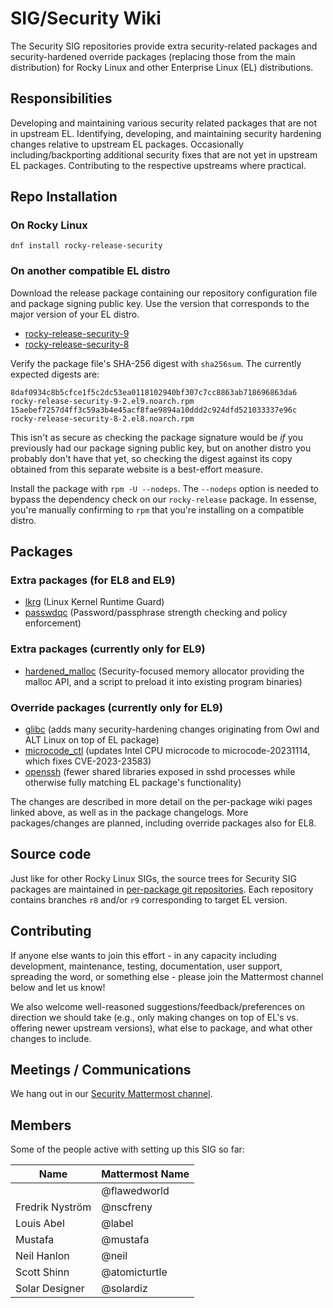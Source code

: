# SIG/Security Wiki

The Security SIG repositories provide extra security-related packages and security-hardened override packages (replacing those from the main distribution) for Rocky Linux and other Enterprise Linux (EL) distributions.

## Responsibilities

Developing and maintaining various security related packages that are not in upstream EL. Identifying, developing, and maintaining security hardening changes relative to upstream EL packages. Occasionally including/backporting additional security fixes that are not yet in upstream EL packages. Contributing to the respective upstreams where practical.

## Repo Installation

### On Rocky Linux

```
dnf install rocky-release-security
```

### On another compatible EL distro

Download the release package containing our repository configuration file and package signing public key. Use the version that corresponds to the major version of your EL distro.

- [rocky-release-security-9](https://download.rockylinux.org/pub/rocky/9/extras/x86_64/os/Packages/r/rocky-release-security-9-2.el9.noarch.rpm)
- [rocky-release-security-8](https://download.rockylinux.org/pub/rocky/8/extras/x86_64/os/Packages/r/rocky-release-security-8-2.el8.noarch.rpm)

Verify the package file's SHA-256 digest with `sha256sum`. The currently expected digests are:

```
8daf0934c8b5cfce1f5c2dc53ea0118102940bf307c7cc8863ab718696863da6  rocky-release-security-9-2.el9.noarch.rpm
15aebef7257d4ff3c59a3b4e45acf8fae9894a10ddd2c924dfd521033337e96c  rocky-release-security-8-2.el8.noarch.rpm
```

This isn't as secure as checking the package signature would be _if_ you previously had our package signing public key, but on another distro you probably don't have that yet, so checking the digest against its copy obtained from this separate website is a best-effort measure.

Install the package with `rpm -U --nodeps`. The `--nodeps` option is needed to bypass the dependency check on our `rocky-release` package. In essense, you're manually confirming to `rpm` that you're installing on a compatible distro.

## Packages

### Extra packages (for EL8 and EL9)

- [lkrg](https://lkrg.org) (Linux Kernel Runtime Guard)
- [passwdqc](https://www.openwall.com/passwdqc/) (Password/passphrase strength checking and policy enforcement)

### Extra packages (currently only for EL9)

- [hardened_malloc](https://github.com/GrapheneOS/hardened_malloc) (Security-focused memory allocator providing the malloc API, and a script to preload it into existing program binaries)

### Override packages (currently only for EL9)

- [glibc](packages/glibc.md) (adds many security-hardening changes originating from Owl and ALT Linux on top of EL package)
- [microcode_ctl](packages/microcode_ctl.md) (updates Intel CPU microcode to microcode-20231114, which fixes CVE-2023-23583)
- [openssh](packages/openssh.md) (fewer shared libraries exposed in sshd processes while otherwise fully matching EL package's functionality)

The changes are described in more detail on the per-package wiki pages linked above, as well as in the package changelogs.
More packages/changes are planned, including override packages also for EL8.

## Source code

Just like for other Rocky Linux SIGs, the source trees for Security SIG packages are maintained in [per-package git repositories](https://git.rockylinux.org/sig/security/src). Each repository contains branches `r8` and/or `r9` corresponding to target EL version.

## Contributing

If anyone else wants to join this effort - in any capacity including development, maintenance, testing, documentation, user support, spreading the word, or something else - please join the Mattermost channel below and let us know!

We also welcome well-reasoned suggestions/feedback/preferences on direction we should take (e.g., only making changes on top of EL's vs. offering newer upstream versions), what else to package, and what other changes to include.

## Meetings / Communications

We hang out in our [Security Mattermost channel](https://chat.rockylinux.org/rocky-linux/channels/security).

## Members

Some of the people active with setting up this SIG so far:

| Name            | Mattermost Name |
|-----------------|-----------------|
|                 | @flawedworld    |
| Fredrik Nyström | @nscfreny       |
| Louis Abel      | @label          |
| Mustafa         | @mustafa        |
| Neil Hanlon     | @neil           |
| Scott Shinn     | @atomicturtle   |
| Solar Designer  | @solardiz       |
